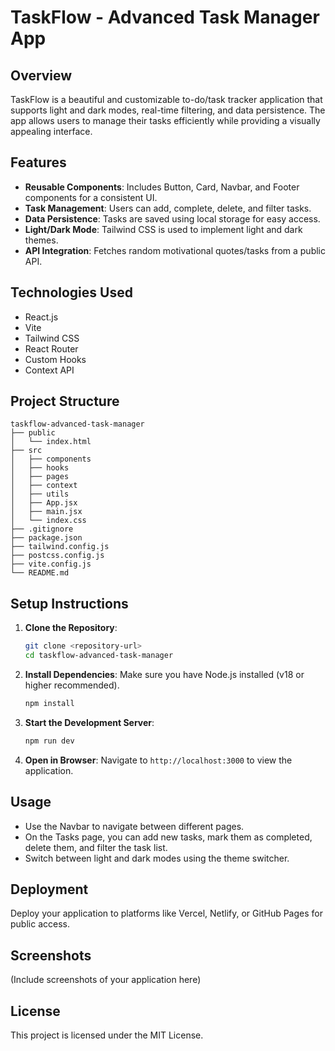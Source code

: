 # TaskFlow - Advanced Task Manager App

## Overview
TaskFlow is a beautiful and customizable to-do/task tracker application that supports light and dark modes, real-time filtering, and data persistence. The app allows users to manage their tasks efficiently while providing a visually appealing interface.

## Features
- **Reusable Components**: Includes Button, Card, Navbar, and Footer components for a consistent UI.
- **Task Management**: Users can add, complete, delete, and filter tasks.
- **Data Persistence**: Tasks are saved using local storage for easy access.
- **Light/Dark Mode**: Tailwind CSS is used to implement light and dark themes.
- **API Integration**: Fetches random motivational quotes/tasks from a public API.

## Technologies Used
- React.js
- Vite
- Tailwind CSS
- React Router
- Custom Hooks
- Context API

## Project Structure
```
taskflow-advanced-task-manager
├── public
│   └── index.html
├── src
│   ├── components
│   ├── hooks
│   ├── pages
│   ├── context
│   ├── utils
│   ├── App.jsx
│   ├── main.jsx
│   └── index.css
├── .gitignore
├── package.json
├── tailwind.config.js
├── postcss.config.js
├── vite.config.js
└── README.md
```

## Setup Instructions
1. **Clone the Repository**:
   ```bash
   git clone <repository-url>
   cd taskflow-advanced-task-manager
   ```

2. **Install Dependencies**:
   Make sure you have Node.js installed (v18 or higher recommended).
   ```bash
   npm install
   ```

3. **Start the Development Server**:
   ```bash
   npm run dev
   ```

4. **Open in Browser**:
   Navigate to `http://localhost:3000` to view the application.

## Usage
- Use the Navbar to navigate between different pages.
- On the Tasks page, you can add new tasks, mark them as completed, delete them, and filter the task list.
- Switch between light and dark modes using the theme switcher.

## Deployment
Deploy your application to platforms like Vercel, Netlify, or GitHub Pages for public access.

## Screenshots
(Include screenshots of your application here)

## License
This project is licensed under the MIT License.